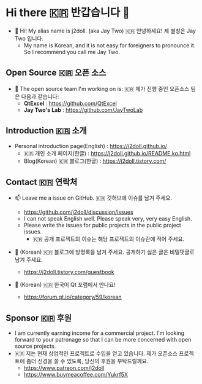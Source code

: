 # Hi there :kr: 반갑습니다 👋

<!--

**j2doll/j2doll** is a ✨ _special_ ✨ repository because its `README.md` (this file) appears on your GitHub profile.

Here are some ideas to get you started:

- 🔭 I’m currently working on ...
- 🌱 I’m currently learning ...
- 👯 I’m looking to collaborate on ...
- 🤔 I’m looking for help with ...
- 💬 Ask me about ...
- 📫 How to reach me: ...
- 😄 Pronouns: ...
- ⚡ Fun fact: ...

-->

- :monkey: Hi! My alias name is j2doll. (aka Jay Two) :kr: 안녕하세요! 제 별칭은 Jay Two 입니다.
  - My name is Korean, and it is not easy for foreigners to pronounce it. So I recommend you call me Jay Two. 

## Open Source :kr: 오픈 소스
   
- 🔭 The open source team I'm working on is: :kr: 제가 진행 중인 오픈소스 팀은 다음과 같습니다:
  - **QtExcel** : https://github.com/QtExcel
  - **Jay Two's Lab** : https://github.com/JayTwoLab

## Introduction :kr: 소개

- Personal introduction page(English) : https://j2doll.github.io/
  - :kr: 개인 소개 페이지(한글) : https://j2doll.github.io/README.ko.html
  - Blog(Korean) :kr: 블로그(한글) : https://j2doll.tistory.com/

## Contact :kr: 연락처

- :mailbox: Leave me a issue on GitHub. :kr: 깃허브에 이슈를 남겨 주세요.
  - https://github.com/j2doll/discussion/issues
  - I can not speak English well. Please speak very, very easy English.
  - Please write the issues for public projects in the public project issues. 
    - :kr: 공개 프로젝트의 이슈는 해당 프로젝트의 이슈란에 적어 주세요. 

- 💬 (Korean) :kr: 블로그에 방명록을 남겨 주세요. 공개하기 싫은 글은 비밀댓글로 남겨 주세요.
   - https://j2doll.tistory.com/guestbook

- 💬 (Korean) :kr: 한국어 Qt 포럼에서 만나요! 
  - https://forum.qt.io/category/59/korean

## Sponsor :kr: 후원
  - I am currently earning income for a commercial project. I'm looking forward to your patronage so that I can be more concerned with open source projects.
  - :kr: 저는 현재 상업적인 프로젝트로 수입을 얻고 있습니다. 제가 오픈소스 프로젝트에 좀더 신경을 쓸 수 있도록, 당신의 후원을 부탁드릴께요.
    - https://www.patreon.com/j2doll
    - https://www.buymeacoffee.com/Yukrf5X

